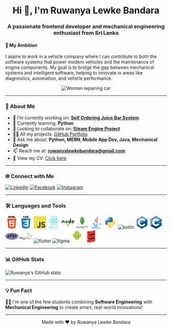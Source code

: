 <h1 align="center">Hi 👋, I'm Ruwanya Lewke Bandara</h1>
<h3 align="center">A passionate frontend developer and mechanical engineering enthusiast from Sri Lanka</h3>

<p align="center">
  <h4>🚗 My Ambition </h4>
I aspire to work in a vehicle company where I can contribute to both the software systems that power modern vehicles and the maintenance of engine components. My goal is to bridge the gap between mechanical systems and intelligent software, helping to innovate in areas like diagnostics, automation, and vehicle performance.
  </p>

  <p align="center">
 <img src="data:image/png;base64,iVBORw0KGgoAAAANSUhEUgAAAOEAAADhCAMAAAAJbS..." alt="Woman repairing car" width="500">

</p>

---

### 🚀 About Me

- 🔭 I’m currently working on: **[Self Ordering Juice Bar System](#)**  
- 🌱 Currently learning: **Python**  
- 👯 Looking to collaborate on: **[Steam Engine Project](#)**  
- 👨‍💻 All my projects: [GitHub Portfolio](https://github.com/Sathmi-Ruwanya)  
- 💬 Ask me about: **Python, MERN, Mobile App Dev, Java, Mechanical Design**  
- 📫 Reach me at: **ruwanyalewkebandara@gmail.com**  
- 📄 View my CV: [Click here](#)

---

### 🌐 Connect with Me

<p align="left">
  <a href="https://www.linkedin.com/in/sathmi-ruwanya" target="_blank"><img src="https://raw.githubusercontent.com/rahuldkjain/github-profile-readme-generator/master/src/images/icons/Social/linked-in-alt.svg" alt="LinkedIn" height="30" width="40" /></a>
  <a href="https://fb.com/lewke.bandara" target="_blank"><img src="https://raw.githubusercontent.com/rahuldkjain/github-profile-readme-generator/master/src/images/icons/Social/facebook.svg" alt="Facebook" height="30" width="40" /></a>
  <a href="https://instagram.com/ruwanya_lewke" target="_blank"><img src="https://raw.githubusercontent.com/rahuldkjain/github-profile-readme-generator/master/src/images/icons/Social/instagram.svg" alt="Instagram" height="30" width="40" /></a>
</p>

---

### 🛠️ Languages and Tools

<p align="left">
  <img src="https://raw.githubusercontent.com/devicons/devicon/master/icons/html5/html5-original-wordmark.svg" alt="html" width="40" height="40"/>
  <img src="https://raw.githubusercontent.com/devicons/devicon/master/icons/css3/css3-original-wordmark.svg" alt="css" width="40" height="40"/>
  <img src="https://raw.githubusercontent.com/devicons/devicon/master/icons/javascript/javascript-original.svg" alt="js" width="40" height="40"/>
  <img src="https://raw.githubusercontent.com/devicons/devicon/master/icons/react/react-original-wordmark.svg" alt="react" width="40" height="40"/>
  <img src="https://raw.githubusercontent.com/devicons/devicon/master/icons/nodejs/nodejs-original-wordmark.svg" alt="nodejs" width="40" height="40"/>
  <img src="https://raw.githubusercontent.com/devicons/devicon/master/icons/mongodb/mongodb-original-wordmark.svg" alt="mongodb" width="40" height="40"/>
  <img src="https://raw.githubusercontent.com/devicons/devicon/master/icons/java/java-original.svg" alt="java" width="40" height="40"/>
  <img src="https://raw.githubusercontent.com/devicons/devicon/master/icons/python/python-original.svg" alt="python" width="40" height="40"/>
  <img src="https://www.vectorlogo.zone/logos/kotlinlang/kotlinlang-icon.svg" alt="kotlin" width="40" height="40"/>
  <img src="https://raw.githubusercontent.com/devicons/devicon/master/icons/c/c-original.svg" alt="c" width="40" height="40"/>
  <img src="https://raw.githubusercontent.com/devicons/devicon/master/icons/cplusplus/cplusplus-original.svg" alt="cpp" width="40" height="40"/>
  <img src="https://raw.githubusercontent.com/devicons/devicon/master/icons/php/php-original.svg" alt="php" width="40" height="40"/>
  <img src="https://raw.githubusercontent.com/devicons/devicon/master/icons/mysql/mysql-original-wordmark.svg" alt="mysql" width="40" height="40"/>
  <img src="https://www.vectorlogo.zone/logos/flutterio/flutterio-icon.svg" alt="flutter" width="40" height="40"/>
  <img src="https://www.vectorlogo.zone/logos/figma/figma-icon.svg" alt="figma" width="40" height="40"/>
  <img src="https://raw.githubusercontent.com/devicons/devicon/master/icons/android/android-original-wordmark.svg" alt="android" width="40" height="40"/>
  <img src="https://raw.githubusercontent.com/devicons/devicon/master/icons/scala/scala-original.svg" alt="scala" width="40" height="40"/>
</p>

---

### 📊 GitHub Stats

![Ruwanya's GitHub stats](https://github-readme-stats.vercel.app/api?username=Sathmi-Ruwanya&show_icons=true&theme=radical)

---

### 💡 Fun Fact

👩‍🏭 I'm one of the few students combining **Software Engineering** with **Mechanical Engineering** to create smart, real-world innovations!

---

<p align="center">Made with ❤️ by Ruwanya Lewke Bandara</p>
